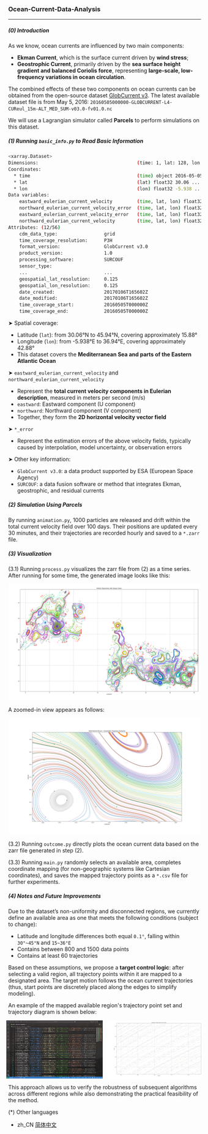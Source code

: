 ### Ocean-Current-Data-Analysis

------

##### (0) Introduction

As we know, ocean currents are influenced by two main components:

- **Ekman Current**, which is the surface current driven by **wind stress**;
- **Geostrophic Current**, primarily driven by the **sea surface height gradient and balanced Coriolis force**, representing **large-scale, low-frequency variations in ocean circulation**.

The combined effects of these two components on ocean currents can be obtained from the open-source dataset [GlobCurrent v3](ftp://eftp.ifremer.fr/). The latest available dataset file is from May 5, 2016: `20160505000000-GLOBCURRENT-L4-CUReul_15m-ALT_MED_SUM-v03.0-fv01.0.nc`

We will use a Lagrangian simulator called **Parcels** to perform simulations on this dataset.



##### (1) Running `basic_info.py` to Read Basic Information

```bash
<xarray.Dataset>
Dimensions:                                    (time: 1, lat: 128, lon: 344)
Coordinates:
  * time                                       (time) object 2016-05-05 00:00:00
  * lat                                        (lat) float32 30.06 ... 45.94
  * lon                                        (lon) float32 -5.938 ... 36.94
Data variables:
    eastward_eulerian_current_velocity         (time, lat, lon) float32 ...
    northward_eulerian_current_velocity_error  (time, lat, lon) float32 ...
    eastward_eulerian_current_velocity_error   (time, lat, lon) float32 ...
    northward_eulerian_current_velocity        (time, lat, lon) float32 ...
Attributes: (12/56)
    cdm_data_type:                 grid
    time_coverage_resolution:      P3H
    format_version:                GlobCurrent v3.0
    product_version:               1.0
    processing_software:           SURCOUF
    sensor_type:                   
    ...                            ...
    geospatial_lat_resolution:     0.125
    geospatial_lon_resolution:     0.125
    date_created:                  20170106T165602Z
    date_modified:                 20170106T165602Z
    time_coverage_start:           20160505T000000Z
    time_coverage_end:             20160505T000000Z
```

➤ Spatial coverage:

- Latitude (`lat`): from 30.06°N to 45.94°N, covering approximately 15.88°
- Longitude (`lon`): from -5.938°E to 36.94°E, covering approximately 42.88°
- This dataset covers the **Mediterranean Sea and parts of the Eastern Atlantic Ocean**

➤ `eastward_eulerian_current_velocity` and `northward_eulerian_current_velocity`

- Represent the **total current velocity components in Eulerian description**, measured in meters per second (m/s)
- `eastward`: Eastward component (U component)
- `northward`: Northward component (V component)
- Together, they form the **2D horizontal velocity vector field**

➤ `*_error`

- Represent the estimation errors of the above velocity fields, typically caused by interpolation, model uncertainty, or observation errors

➤ Other key information:

- `GlobCurrent v3.0`: a data product supported by ESA (European Space Agency)
- `SURCOUF`: a data fusion software or method that integrates Ekman, geostrophic, and residual currents



##### (2) Simulation Using Parcels

By running `animation.py`, 1000 particles are released and drift within the total current velocity field over 100 days. Their positions are updated every 30 minutes, and their trajectories are recorded hourly and saved to a `*.zarr` file.



##### (3) Visualization

(3.1) Running `process.py` visualizes the zarr file from (2) as a time series. After running for some time, the generated image looks like this:

![current](img/current.png)

A zoomed-in view appears as follows:

![zoom_in](img/zoom_in.png)

(3.2) Running `outcome.py` directly plots the ocean current data based on the zarr file generated in step (2).

(3.3) Running `main.py` randomly selects an available area, completes coordinate mapping (for non-geographic systems like Cartesian coordinates), and saves the mapped trajectory points as a `*.csv` file for further experiments.



##### (4) Notes and Future Improvements

Due to the dataset’s non-uniformity and disconnected regions, we currently define an available area as one that meets the following conditions (subject to change):

- Latitude and longitude differences both equal `0.1°`, falling within `30°~45°N` and `15~36°E`
- Contains between 800 and 1500 data points
- Contains at least 60 trajectories

Based on these assumptions, we propose a **target control logic**: after selecting a valid region, all trajectory points within it are mapped to a designated area. The target motion follows the ocean current trajectories (thus, start points are discretely placed along the edges to simplify modeling).

An example of the mapped available region's trajectory point set and trajectory diagram is shown below:

<div style="display: flex; justify-content: center; gap: 10px;">
    <img src="img/dots.jpg" style="width: 50%;">
    <img src="img/lines.png" style="width: 50%;">
</div>

This approach allows us to verify the robustness of subsequent algorithms across different regions while also demonstrating the practical feasibility of the method.



(*) Other languages

- zh_CN [简体中文](README_zh.md)

